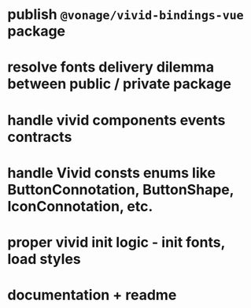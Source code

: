 # publish `@vonage/vivid-bindings-vue` package
# resolve fonts delivery dilemma between public / private package
# handle vivid components events contracts
# handle Vivid consts enums like ButtonConnotation, ButtonShape, IconConnotation, etc.
# proper vivid init logic - init fonts, load styles
# documentation + readme